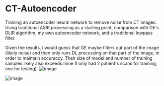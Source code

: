 # CT-Autoencoder
Training an autoencoder neural network to remove noise from CT images.
Using traditional ASIR processing as a starting point, comparison with GE's DLIR algorithm, my own autoencoder network, and a traditional lowpass filter.

Given the results, I would guess that GE maybe filters out part of the image (likely noise) and then only runs DL processing on that part of the image, in order to maintain accuraccy. Their size of model and number of training samples likely also exceeds mine (I only had 2 patient's scans for training, one for testing). 
![image](https://github.com/user-attachments/assets/74fc2abc-9ba0-4ab5-8a64-63e6692bf518)

![image](https://github.com/user-attachments/assets/bc5a3041-d3dd-41bd-bb5c-ca39b930cf4f)
